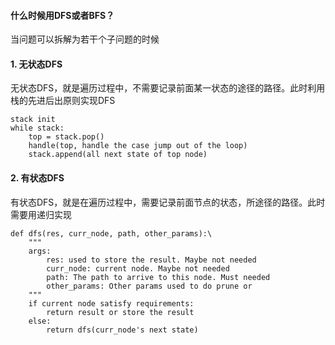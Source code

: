 
#### 什么时候用DFS或者BFS？

当问题可以拆解为若干个子问题的时候

#### 1. 无状态DFS

无状态DFS，就是遍历过程中，不需要记录前面某一状态的途径的路径。此时利用栈的先进后出原则实现DFS

```
stack init
while stack:
    top = stack.pop()
    handle(top, handle the case jump out of the loop)
    stack.append(all next state of top node)
```

#### 2. 有状态DFS

有状态DFS，就是在遍历过程中，需要记录前面节点的状态，所途径的路径。此时需要用递归实现


```
def dfs(res, curr_node, path, other_params):\
    """
    args:
        res: used to store the result. Maybe not needed
        curr_node: current node. Maybe not needed
        path: The path to arrive to this node. Must needed
        other_params: Other params used to do prune or 
    """
    if current node satisfy requirements:
        return result or store the result
    else:
        return dfs(curr_node's next state)

```